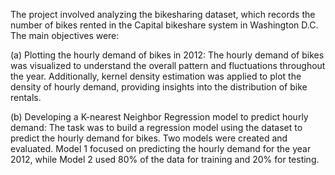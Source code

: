 The project involved analyzing the bikesharing dataset, which records the number of bikes rented in the Capital bikeshare system in Washington D.C. The main objectives were:

(a) Plotting the hourly demand of bikes in 2012: The hourly demand of bikes was visualized to understand the overall pattern and fluctuations throughout the year. Additionally, kernel density estimation was applied to plot the density of hourly demand, providing insights into the distribution of bike rentals.

(b) Developing a K-nearest Neighbor Regression model to predict hourly demand: The task was to build a regression model using the dataset to predict the hourly demand for bikes. Two models were created and evaluated. Model 1 focused on predicting the hourly demand for the year 2012, while Model 2 used 80% of the data for training and 20% for testing.
